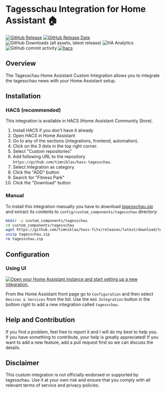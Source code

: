 # Tagesschau Integration for Home Assistant 🏠

[![GitHub Release](https://img.shields.io/github/v/release/timniklas/hass-tagesschau?sort=semver&style=for-the-badge&color=green)](https://github.com/timniklas/hass-tagesschau/releases/)
[![GitHub Release Date](https://img.shields.io/github/release-date/timniklas/hass-tagesschau?style=for-the-badge&color=green)](https://github.com/timniklas/hass-tagesschau/releases/)
![GitHub Downloads (all assets, latest release)](https://img.shields.io/github/downloads/timniklas/hass-tagesschau/latest/total?style=for-the-badge&label=Downloads%20latest%20Release)
![HA Analytics](https://img.shields.io/badge/dynamic/json?url=https%3A%2F%2Fanalytics.home-assistant.io%2Fcustom_integrations.json&query=%24.tagesschau.total&style=for-the-badge&label=Active%20Installations&color=red)
![GitHub commit activity](https://img.shields.io/github/commit-activity/m/timniklas/hass-tagesschau?style=for-the-badge)
[![hacs](https://img.shields.io/badge/HACS-Integration-blue.svg?style=for-the-badge)](https://github.com/hacs/integration)

## Overview

The Tagesschau Home Assistant Custom Integration allows you to integrate the tagesschau news with your Home Assistant setup.

## Installation

### HACS (recommended)

This integration is available in HACS (Home Assistant Community Store).

1. Install HACS if you don't have it already
2. Open HACS in Home Assistant
3. Go to any of the sections (integrations, frontend, automation).
4. Click on the 3 dots in the top right corner.
5. Select "Custom repositories"
6. Add following URL to the repository `https://github.com/timniklas/hass-tagesschau`.
7. Select Integration as category.
8. Click the "ADD" button
9. Search for "Fitness Park"
10. Click the "Download" button

### Manual

To install this integration manually you have to download [_tagesschau.zip_](https://github.com/timniklas/hass-tagesschau/releases/latest/) and extract its contents to `config/custom_components/tagesschau` directory:

```bash
mkdir -p custom_components/tagesschau
cd custom_components/tagesschau
wget https://github.com/timniklas/hass-fitx/releases/latest/download/tagesschau.zip
unzip tagesschau.zip
rm tagesschau.zip
```

## Configuration

### Using UI

[![Open your Home Assistant instance and start setting up a new integration.](https://my.home-assistant.io/badges/config_flow_start.svg)](https://my.home-assistant.io/redirect/config_flow_start/?domain=tagesschau)

From the Home Assistant front page go to `Configuration` and then select `Devices & Services` from the list.
Use the `Add Integration` button in the bottom right to add a new integration called `tagesschau`.

## Help and Contribution

If you find a problem, feel free to report it and I will do my best to help you.
If you have something to contribute, your help is greatly appreciated!
If you want to add a new feature, add a pull request first so we can discuss the details.

## Disclaimer

This custom integration is not officially endorsed or supported by tagesschau.
Use it at your own risk and ensure that you comply with all relevant terms of service and privacy policies.
